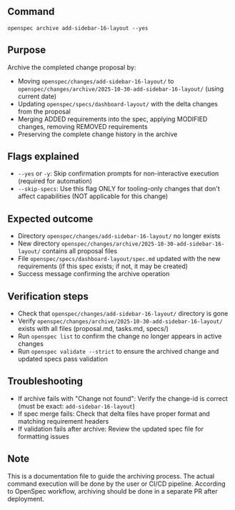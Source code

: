 ## Command

`openspec archive add-sidebar-16-layout --yes`

## Purpose

Archive the completed change proposal by:
- Moving `openspec/changes/add-sidebar-16-layout/` to `openspec/changes/archive/2025-10-30-add-sidebar-16-layout/` (using current date)
- Updating `openspec/specs/dashboard-layout/` with the delta changes from the proposal
- Merging ADDED requirements into the spec, applying MODIFIED changes, removing REMOVED requirements
- Preserving the complete change history in the archive

## Flags explained

- `--yes` or `-y`: Skip confirmation prompts for non-interactive execution (required for automation)
- `--skip-specs`: Use this flag ONLY for tooling-only changes that don't affect capabilities (NOT applicable for this change)

## Expected outcome

- Directory `openspec/changes/add-sidebar-16-layout/` no longer exists
- New directory `openspec/changes/archive/2025-10-30-add-sidebar-16-layout/` contains all proposal files
- File `openspec/specs/dashboard-layout/spec.md` updated with the new requirements (if this spec exists; if not, it may be created)
- Success message confirming the archive operation

## Verification steps

- Check that `openspec/changes/add-sidebar-16-layout/` directory is gone
- Verify `openspec/changes/archive/2025-10-30-add-sidebar-16-layout/` exists with all files (proposal.md, tasks.md, specs/)
- Run `openspec list` to confirm the change no longer appears in active changes
- Run `openspec validate --strict` to ensure the archived change and updated specs pass validation

## Troubleshooting

- If archive fails with "Change not found": Verify the change-id is correct (must be exact: `add-sidebar-16-layout`)
- If spec merge fails: Check that delta files have proper format and matching requirement headers
- If validation fails after archive: Review the updated spec file for formatting issues

## Note

This is a documentation file to guide the archiving process. The actual command execution will be done by the user or CI/CD pipeline. According to OpenSpec workflow, archiving should be done in a separate PR after deployment.